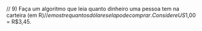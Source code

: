 // 9) Faça um algoritmo que leia quanto dinheiro uma pessoa tem na carteira (em R$)
// e mostre quantos dólares ela pode comprar. Considere US$1,00 = R$3,45.